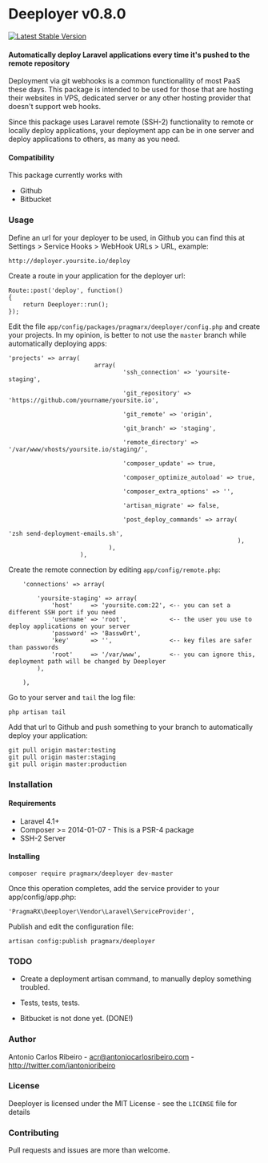 # Deeployer v0.8.0

[![Latest Stable Version](https://poser.pugx.org/pragmarx/deeployer/v/stable.png)](https://packagist.org/packages/pragmarx/deeployer)

#### Automatically deploy Laravel applications every time it's pushed to the remote repository

Deployment via git webhooks is a common functionallity of most PaaS these days. This package is intended to be used for those that are hosting their websites in VPS, dedicated server or any other hosting provider that doesn't support web hooks.

Since this package uses Laravel remote (SSH-2) functionality to remote or locally deploy applications, your deployment app can be in one server and deploy applications to others, as many as you need.

#### Compatibility

This package currently works with

- Github
- Bitbucket

### Usage

Define an url for your deployer to be used, in Github you can find this at Settings > Service Hooks > WebHook URLs > URL, example:

```
http://deployer.yoursite.io/deploy
```

Create a route in your application for the deployer url:

```
Route::post('deploy', function() 
{
    return Deeployer::run();
});
```

Edit the file `app/config/packages/pragmarx/deeployer/config.php` and create your projects. In my opinion, is better to not use the `master` branch while automatically deploying apps:

```
'projects' => array(
                        array(
                                'ssh_connection' => 'yoursite-staging',

                                'git_repository' => 'https://github.com/yourname/yoursite.io',

                                'git_remote' => 'origin',

                                'git_branch' => 'staging',

                                'remote_directory' => '/var/www/vhosts/yoursite.io/staging/',

                                'composer_update' => true,

                                'composer_optimize_autoload' => true,

                                'composer_extra_options' => '',

                                'artisan_migrate' => false,

                                'post_deploy_commands' => array(
                                                                    'zsh send-deployment-emails.sh',
                                                                ),
                            ),
                    ),
```

Create the remote connection by editing `app/config/remote.php`:

```
	'connections' => array(

		'yoursite-staging' => array(
			'host'     => 'yoursite.com:22', <-- you can set a different SSH port if you need 
			'username' => 'root',            <-- the user you use to deploy applications on your server
			'password' => 'Bassw0rt',
			'key'      => '',                <-- key files are safer than passwords
			'root'     => '/var/www',        <-- you can ignore this, deployment path will be changed by Deeployer
		),

	),
```

Go to your server and `tail` the log file:

```
php artisan tail
```

Add that url to Github and push something to your branch to automatically deploy your application:

```
git pull origin master:testing
git pull origin master:staging
git pull origin master:production
```

### Installation

#### Requirements

- Laravel 4.1+
- Composer >= 2014-01-07 - This is a PSR-4 package
- SSH-2 Server

#### Installing

`composer require pragmarx/deeployer dev-master`

Once this operation completes, add the service provider to your app/config/app.php:

```
'PragmaRX\Deeployer\Vendor\Laravel\ServiceProvider',
```

Publish and edit the configuration file:

```
artisan config:publish pragmarx/deeployer
```

### TODO

- Create a deployment artisan command, to manually deploy something troubled.
- Tests, tests, tests.

- Bitbucket is not done yet. (DONE!)

### Author

Antonio Carlos Ribeiro - <acr@antoniocarlosribeiro.com> - <http://twitter.com/iantonioribeiro>

### License

Deeployer is licensed under the MIT License - see the `LICENSE` file for details

### Contributing

Pull requests and issues are more than welcome.